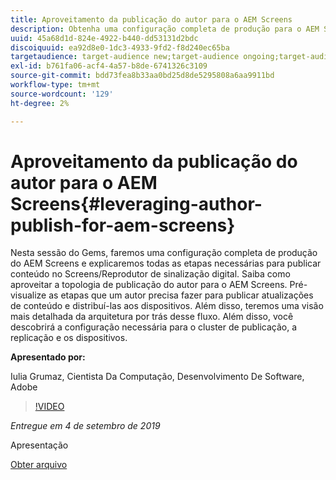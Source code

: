 ```yaml
---
title: Aproveitamento da publicação do autor para o AEM Screens
description: Obtenha uma configuração completa de produção para o AEM Screens e saiba todas as etapas necessárias para publicar conteúdo no Screens/Reprodutor de cartazes digitais.
uuid: 45a68d1d-824e-4922-b440-dd53131d2bdc
discoiquuid: ea92d8e0-1dc3-4933-9fd2-f8d240ec65ba
targetaudience: target-audience new;target-audience ongoing;target-audience upgrader
exl-id: b761fa06-acf4-4a57-b8de-6741326c3109
source-git-commit: bdd73fea8b33aa0bd25d8de5295808a6aa9911bd
workflow-type: tm+mt
source-wordcount: '129'
ht-degree: 2%

---
```


# Aproveitamento da publicação do autor para o AEM Screens{#leveraging-author-publish-for-aem-screens}

Nesta sessão do Gems, faremos uma configuração completa de produção do AEM Screens e explicaremos todas as etapas necessárias para publicar conteúdo no Screens/Reprodutor de sinalização digital. Saiba como aproveitar a topologia de publicação do autor para o AEM Screens. Pré-visualize as etapas que um autor precisa fazer para publicar atualizações de conteúdo e distribuí-las aos dispositivos. Além disso, teremos uma visão mais detalhada da arquitetura por trás desse fluxo. Além disso, você descobrirá a configuração necessária para o cluster de publicação, a replicação e os dispositivos.

**Apresentado por:**

Iulia Grumaz, Cientista Da Computação, Desenvolvimento De Software, Adobe

>[!VIDEO](https://video.tv.adobe.com/v/28706/?quality=9)

*Entregue em 4 de setembro de 2019*

Apresentação

[Obter arquivo](assets/leveraging-author-publish-aem-screens-final.pdf)
